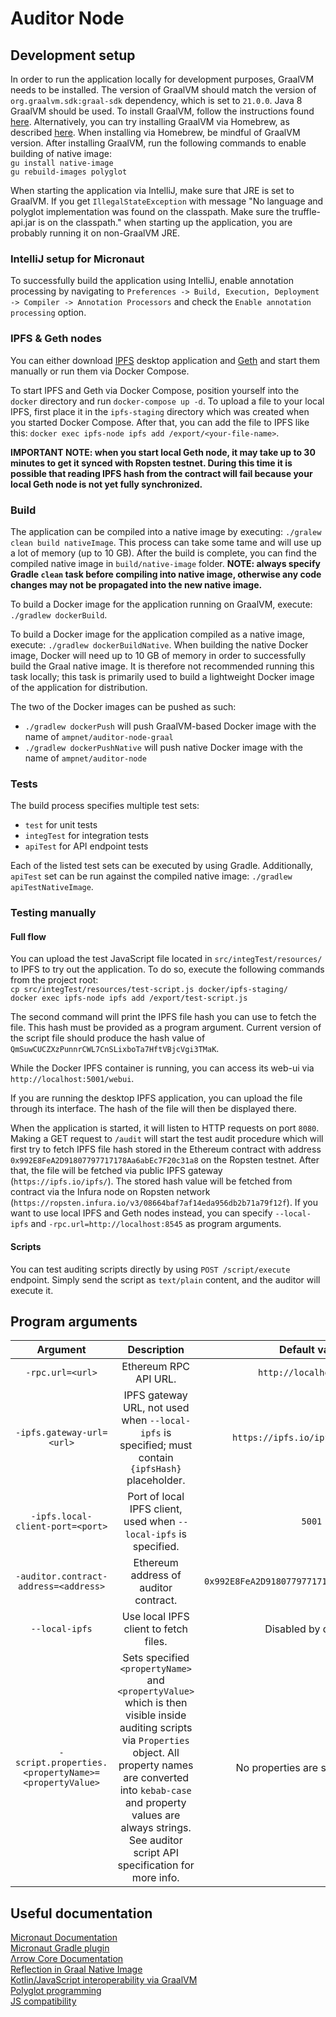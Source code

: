 # Auditor Node

## Development setup

In order to run the application locally for development purposes, GraalVM needs to be installed. The version of GraalVM
should match the version of `org.graalvm.sdk:graal-sdk` dependency, which is set to `21.0.0`. Java 8 GraalVM should be
used. To install GraalVM, follow the instructions found [here](https://www.graalvm.org/docs/getting-started/).
Alternatively, you can try installing GraalVM via Homebrew, as described
[here](https://github.com/graalvm/homebrew-tap). When installing via Homebrew, be mindful of GraalVM version. After
installing GraalVM, run the following commands to enable building of native image:  
`gu install native-image`  
`gu rebuild-images polyglot`

When starting the application via IntelliJ, make sure that JRE is set to GraalVM. If you get `IllegalStateException`
with message "No language and polyglot implementation was found on the classpath. Make sure the truffle-api.jar is on
the classpath." when starting up the application, you are probably running it on non-GraalVM JRE.

### IntelliJ setup for Micronaut

To successfully build the application using IntelliJ, enable annotation processing by navigating to
`Preferences -> Build, Execution, Deployment -> Compiler -> Annotation Processors` and check the
`Enable annotation processing` option.

### IPFS & Geth nodes

You can either download [IPFS](https://ipfs.io/) desktop application and [Geth](https://geth.ethereum.org/) and start
them manually or run them via Docker Compose.

To start IPFS and Geth via Docker Compose, position yourself into the `docker` directory and run `docker-compose up -d`.
To upload a file to your local IPFS, first place it in the `ipfs-staging` directory which was created when you started
Docker Compose. After that, you can add the file to IPFS like this:
`docker exec ipfs-node ipfs add /export/<your-file-name>`.

**IMPORTANT NOTE: when you start local Geth node, it may take up to 30 minutes to get it synced with Ropsten testnet.
During this time it is possible that reading IPFS hash from the contract will fail because your local Geth node is not
yet fully synchronized.**

### Build

The application can be compiled into a native image by executing: `./gralew clean build nativeImage`. This process can
take some tame and will use up a lot of memory (up to 10 GB). After the build is complete, you can find the compiled
native image in `build/native-image` folder. **NOTE: always specify Gradle `clean` task before compiling into native
image, otherwise any code changes may not be propagated into the new native image.**

To build a Docker image for the application running on GraalVM, execute: `./gradlew dockerBuild`.

To build a Docker image for the application compiled as a native image, execute: `./gradlew dockerBuildNative`. When
building the native Docker image, Docker will need up to 10 GB of memory in order to successfully build the Graal native
image. It is therefore not recommended running this task locally; this task is primarily used to build a lightweight
Docker image of the application for distribution.

The two of the Docker images can be pushed as such:

- `./gradlew dockerPush` will push GraalVM-based Docker image with the name of `ampnet/auditor-node-graal`
- `./gradlew dockerPushNative` will push native Docker image with the name of `ampnet/auditor-node`

### Tests

The build process specifies multiple test sets:

- `test` for unit tests
- `integTest` for integration tests
- `apiTest` for API endpoint tests

Each of the listed test sets can be executed by using Gradle. Additionally, `apiTest` set can be run against the
compiled native image: `./gradlew apiTestNativeImage`.

### Testing manually

#### Full flow

You can upload the test JavaScript file located in `src/integTest/resources/` to IPFS to try out the application. To do
so, execute the following commands from the project root:  
`cp src/integTest/resources/test-script.js docker/ipfs-staging/`  
`docker exec ipfs-node ipfs add /export/test-script.js`

The second command will print the IPFS file hash you can use to fetch the file. This hash must be provided as a program
argument. Current version of the script file should produce the hash value of
`QmSuwCUCZXzPunnrCWL7CnSLixboTa7HftVBjcVgi3TMaK`.

While the Docker IPFS container is running, you can access its web-ui via `http://localhost:5001/webui`.

If you are running the desktop IPFS application, you can upload the file through its interface. The hash of the file
will then be displayed there.

When the application is started, it will listen to HTTP requests on port `8080`. Making a GET request to `/audit` will
start the test audit procedure which will first try to fetch IPFS file hash stored in the Ethereum contract with address
`0x992E8FeA2D91807797717178Aa6abEc7F20c31a8` on the Ropsten testnet. After that, the file will be fetched via public
IPFS gateway (`https://ipfs.io/ipfs/`). The stored hash value will be fetched from contract via the Infura node on
Ropsten network (`https://ropsten.infura.io/v3/08664baf7af14eda956db2b71a79f12f`). If you want to use local IPFS and
Geth nodes instead, you can specify `--local-ipfs` and `-rpc.url=http://localhost:8545` as program arguments.

#### Scripts

You can test auditing scripts directly by using `POST /script/execute` endpoint. Simply send the script as `text/plain`
content, and the auditor will execute it.

## Program arguments

| Argument | Description | Default value |
|:--------:|:-----------:|:-------------:|
| `-rpc.url=<url>` | Ethereum RPC API URL. | `http://localhost:8545` |
| `-ipfs.gateway-url=<url>` | IPFS gateway URL, not used when `--local-ipfs` is specified; must contain  `{ipfsHash}` placeholder. | `https://ipfs.io/ipfs/{ipfsHash}` |
| `-ipfs.local-client-port=<port>` | Port of local IPFS client, used when `--local-ipfs` is specified. | `5001` |
| `-auditor.contract-address=<address>` | Ethereum address of auditor contract. | `0x992E8FeA2D91807797717178Aa6abEc7F20c31a8` |
| `--local-ipfs` | Use local IPFS client to fetch files. | Disabled by default. |
| `-script.properties.<propertyName>=<propertyValue>` | Sets specified `<propertyName>` and `<propertyValue>` which is then visible inside auditing scripts via `Properties` object. All property names are converted into `kebab-case` and property values are always strings. See auditor script API specification for more info. | No properties are set by default. |

## Useful documentation

[Micronaut Documentation](https://docs.micronaut.io/latest/guide/)  
[Micronaut Gradle plugin](https://github.com/micronaut-projects/micronaut-gradle-plugin)  
[Λrrow Core Documentation](https://arrow-kt.io/docs/core/)  
[Reflection in Graal Native Image](https://www.graalvm.org/reference-manual/native-image/Reflection/)  
[Kotlin/JavaScript interoperability via GraalVM](https://www.graalvm.org/reference-manual/js/JavaInteroperability/)  
[Polyglot programming](https://www.graalvm.org/reference-manual/polyglot-programming/)  
[JS compatibility](https://www.graalvm.org/reference-manual/js/JavaScriptCompatibility/)
